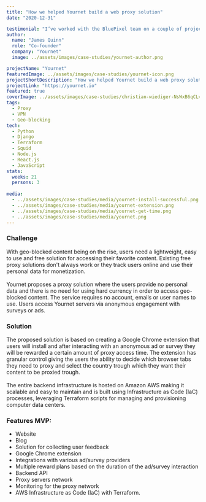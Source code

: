 ```yaml
---
title: "How we helped Yournet build a web proxy solution"
date: "2020-12-31"

testimonial: "I’ve worked with the BluePixel team on a couple of projects with the most recent one being Yournet. The guys are great to work with and are prepared to go the extra mile to solve issues, think outside the box and keep the customer happy. All of this is in addition to their technical expertise and project management skills. A very strong team and great value for money!"
author:
  name: "James Quinn"
  role: "Co-founder"
  company: "Yournet"
  image: ../assets/images/case-studies/yournet-author.png

projectName: "Yournet"
featuredImage: ../assets/images/case-studies/yournet-icon.png
projectShortDescription: "How we helped Yournet build a web proxy solution"
projectLink: "https://yournet.io"
featured: true
coverImage: ../assets/images/case-studies/christian-wiediger-NsWxB6qCLvs-unsplash.png
tags:
  - Proxy
  - VPN
  - Geo-blocking
tech:
  - Python
  - Django
  - Terraform
  - Squid
  - Node.js
  - React.js
  - JavaScript
stats:
  weeks: 21
  persons: 3
  
media:
  - ../assets/images/case-studies/media/yournet-install-successful.png
  - ../assets/images/case-studies/media/yournet-extension.png
  - ../assets/images/case-studies/media/yournet-get-time.png
  - ../assets/images/case-studies/media/yournet.png
---
```


### Challenge
With geo-blocked content being on the rise, users need a lightweight, easy to use and free solution for accessing their favorite
content. Existing free proxy solutions don't always work or they track users online and use their personal data for monetization.
\
\
Yournet proposes a proxy solution where the users provide no personal data and there is no need for using hard currency in order to access
geo-blocked content. The service requires no account, emails or user names to use. Users access Yournet servers via anonymous
engagement with surveys or ads.

### Solution
The proposed solution is based on creating a Google Chrome extension that users will install and after interacting with an
anonymous ad or survey they will be rewarded a certain amount of proxy access time. The extension has granular control giving the users
the ability to decide which browser tabs they need to proxy and select the country trough which they want their content to be proxied
trough. 
\
\
The entire backend infrastructure is hosted on Amazon AWS making it scalable and easy to maintain and is built using 
Infrastructure as Code (IaC) processes, leveraging Terraform scripts for managing and provisioning computer data centers.

### Features MVP:
- Website
- Blog
- Solution for collecting user feedback
- Google Chrome extension
- Integrations with various ad/survey providers
- Multiple reward plans based on the duration of the ad/survey interaction 
- Backend API
- Proxy servers network
- Monitoring for the proxy network
- AWS Infrastructure as Code (IaC) with Terraform.
